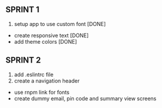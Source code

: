 SPRINT 1
---
1. setup app to use custom font [DONE]
* create responsive text [DONE]
* add theme colors [DONE]

SPRINT 2
---
1. add .eslintrc file
2. create a navigation header
* use rnpm link for fonts
* create dummy email, pin code and summary view screens
